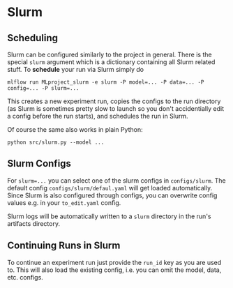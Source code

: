 # Slurm

## Scheduling

Slurm can be configured similarly to the project in general. There is the special `slurm` argument which is a dictionary containing all Slurm related stuff. To **schedule** your run via Slurm simply do

    mlflow run MLproject_slurm -e slurm -P model=... -P data=... -P config=... -P slurm=...

This creates a new experiment run, copies the configs to the run directory (as Slurm is sometimes pretty slow to launch so you don't accidentially edit a config before the run starts), and schedules the run in Slurm.

Of course the same also works in plain Python:

    python src/slurm.py --model ...

## Slurm Configs

For `slurm=...` you can select one of the slurm configs in `configs/slurm`. The default config `configs/slurm/defaul.yaml` will get loaded automatically. Since Slurm is also configured through configs, you can overwrite config values e.g. in your `to_edit.yaml` config.

Slurm logs will be automatically written to a `slurm` directory in the run's artifacts directory.

## Continuing Runs in Slurm

To continue an experiment run just provide the `run_id` key as you are used to. This will also load the existing config, i.e. you can omit the model, data, etc. configs.